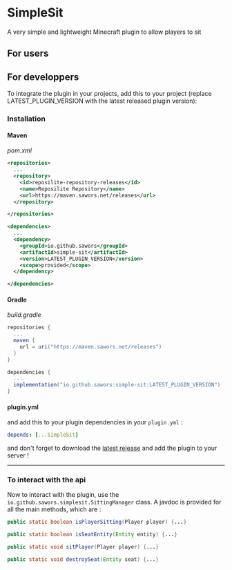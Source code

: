 # SimpleSit
A very simple and lightweight Minecraft plugin to allow players to sit

## For users

## For developpers
To integrate the plugin in your projects, add this to your project (replace LATEST_PLUGIN_VERSION with the latest released plugin version):

### Installation

#### Maven

*pom.xml*
```xml
<repositories>
  ...
  <repository>
    <id>reposilite-repository-releases</id>
    <name>Reposilite Repository</name>
    <url>https://maven.sawors.net/releases</url>
  </repository>

</repositories>

<dependencies>
  ...
  <dependency>
    <groupId>io.github.sawors</groupId>
    <artifactId>simple-sit</artifactId>
    <version>LATEST_PLUGIN_VERSION</version>
    <scope>provided</scope>
  </dependency>

</dependencies>
```
#### Gradle 
  
*build.gradle*
```gradle
repositories {
  ...
  maven {
    url = uri("https://maven.sawors.net/releases")
  }
}

dependencies {
  ...
  implementation("io.github.sawors:simple-sit:LATEST_PLUGIN_VERSION")
}
```
#### plugin.yml
and add this to your plugin dependencies in your `plugin.yml` :
```yaml
depends: [...SimpleSit]
```
and don't forget to download the [latest release](https://github.com/Sawors/SimpleSit/releases) and add the plugin to your server !

---
### To interact with the api
Now to interact with the plugin, use the `io.github.sawors.simplesit.SittingManager` class.
A javdoc is provided for all the main methods, which are :
```java
public static boolean isPlayerSitting(Player player) {...}

public static boolean isSeatEntity(Entity entity) {...}

public static void sitPlayer(Player player) {...}

public static void destroySeat(Entity seat) {...}
```
